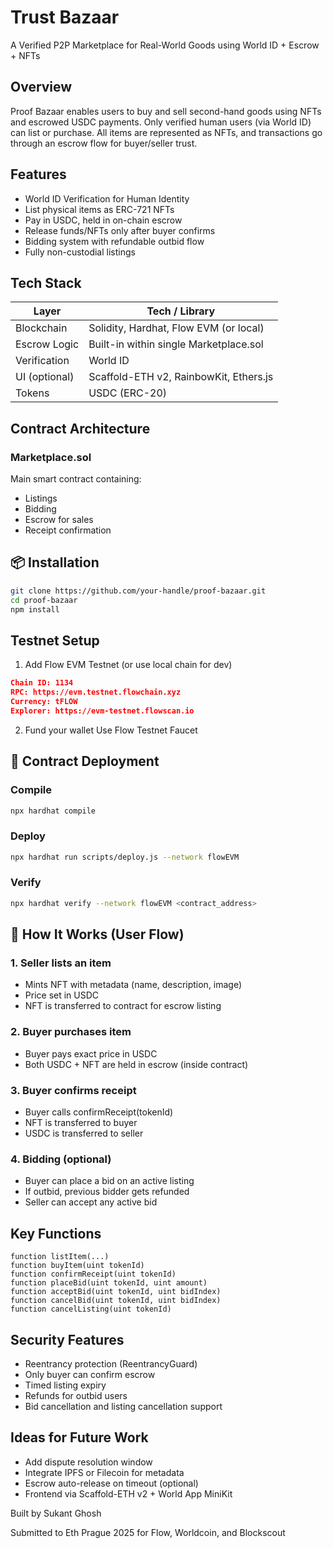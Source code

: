 # Trust Bazaar

A Verified P2P Marketplace for Real-World Goods using World ID + Escrow + NFTs

##  Overview

Proof Bazaar enables users to buy and sell second-hand goods using NFTs and escrowed USDC payments. Only verified human users (via World ID) can list or purchase. All items are represented as NFTs, and transactions go through an escrow flow for buyer/seller trust.

## Features

- World ID Verification for Human Identity
- List physical items as ERC-721 NFTs
- Pay in USDC, held in on-chain escrow
- Release funds/NFTs only after buyer confirms
- Bidding system with refundable outbid flow
- Fully non-custodial listings

## Tech Stack

| Layer | Tech / Library |
|-------|----------------|
| Blockchain | Solidity, Hardhat, Flow EVM (or local) |
| Escrow Logic | Built-in within single Marketplace.sol |
| Verification | World ID |
| UI (optional) | Scaffold-ETH v2, RainbowKit, Ethers.js |
| Tokens | USDC (ERC-20) |

## Contract Architecture

### Marketplace.sol
Main smart contract containing:
- Listings
- Bidding
- Escrow for sales
- Receipt confirmation

## 📦 Installation

```bash
git clone https://github.com/your-handle/proof-bazaar.git
cd proof-bazaar
npm install
```

##  Testnet Setup

1. Add Flow EVM Testnet (or use local chain for dev)
```json
Chain ID: 1134
RPC: https://evm.testnet.flowchain.xyz
Currency: tFLOW
Explorer: https://evm-testnet.flowscan.io
```

2. Fund your wallet
Use Flow Testnet Faucet

## 📜 Contract Deployment

### Compile
```bash
npx hardhat compile
```

### Deploy
```bash
npx hardhat run scripts/deploy.js --network flowEVM
```

### Verify
```bash
npx hardhat verify --network flowEVM <contract_address>
```

## 🧾 How It Works (User Flow)

### 1. Seller lists an item
- Mints NFT with metadata (name, description, image)
- Price set in USDC
- NFT is transferred to contract for escrow listing

### 2. Buyer purchases item
- Buyer pays exact price in USDC
- Both USDC + NFT are held in escrow (inside contract)

### 3. Buyer confirms receipt
- Buyer calls confirmReceipt(tokenId)
- NFT is transferred to buyer
- USDC is transferred to seller

### 4. Bidding (optional)
- Buyer can place a bid on an active listing
- If outbid, previous bidder gets refunded
- Seller can accept any active bid

##  Key Functions

```solidity
function listItem(...)
function buyItem(uint tokenId)
function confirmReceipt(uint tokenId)
function placeBid(uint tokenId, uint amount)
function acceptBid(uint tokenId, uint bidIndex)
function cancelBid(uint tokenId, uint bidIndex)
function cancelListing(uint tokenId)
```

## Security Features

- Reentrancy protection (ReentrancyGuard)
- Only buyer can confirm escrow
- Timed listing expiry
- Refunds for outbid users
- Bid cancellation and listing cancellation support

## Ideas for Future Work

- Add dispute resolution window
- Integrate IPFS or Filecoin for metadata
- Escrow auto-release on timeout (optional)
- Frontend via Scaffold-ETH v2 + World App MiniKit


Built by Sukant Ghosh

Submitted to Eth Prague 2025 for Flow, Worldcoin, and Blockscout


